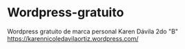 # Wordpress-gratuito
Wordpress gratuito de marca personal
Karen Dávila
2do "B"
https://karennicoledavilaortiz.wordpress.com/

